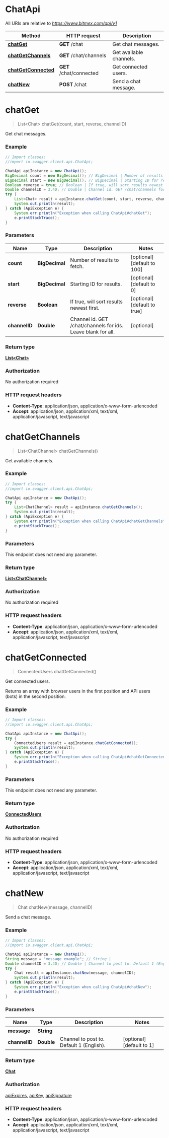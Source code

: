 # ChatApi

All URIs are relative to *https://www.bitmex.com/api/v1*

Method | HTTP request | Description
------------- | ------------- | -------------
[**chatGet**](ChatApi.md#chatGet) | **GET** /chat | Get chat messages.
[**chatGetChannels**](ChatApi.md#chatGetChannels) | **GET** /chat/channels | Get available channels.
[**chatGetConnected**](ChatApi.md#chatGetConnected) | **GET** /chat/connected | Get connected users.
[**chatNew**](ChatApi.md#chatNew) | **POST** /chat | Send a chat message.


<a name="chatGet"></a>
# **chatGet**
> List&lt;Chat&gt; chatGet(count, start, reverse, channelID)

Get chat messages.

### Example
```java
// Import classes:
//import io.swagger.client.api.ChatApi;

ChatApi apiInstance = new ChatApi();
BigDecimal count = new BigDecimal(); // BigDecimal | Number of results to fetch.
BigDecimal start = new BigDecimal(); // BigDecimal | Starting ID for results.
Boolean reverse = true; // Boolean | If true, will sort results newest first.
Double channelID = 3.4D; // Double | Channel id. GET /chat/channels for ids. Leave blank for all.
try {
    List<Chat> result = apiInstance.chatGet(count, start, reverse, channelID);
    System.out.println(result);
} catch (ApiException e) {
    System.err.println("Exception when calling ChatApi#chatGet");
    e.printStackTrace();
}
```

### Parameters

Name | Type | Description  | Notes
------------- | ------------- | ------------- | -------------
 **count** | **BigDecimal**| Number of results to fetch. | [optional] [default to 100]
 **start** | **BigDecimal**| Starting ID for results. | [optional] [default to 0]
 **reverse** | **Boolean**| If true, will sort results newest first. | [optional] [default to true]
 **channelID** | **Double**| Channel id. GET /chat/channels for ids. Leave blank for all. | [optional]

### Return type

[**List&lt;Chat&gt;**](Chat.md)

### Authorization

No authorization required

### HTTP request headers

 - **Content-Type**: application/json, application/x-www-form-urlencoded
 - **Accept**: application/json, application/xml, text/xml, application/javascript, text/javascript

<a name="chatGetChannels"></a>
# **chatGetChannels**
> List&lt;ChatChannel&gt; chatGetChannels()

Get available channels.

### Example
```java
// Import classes:
//import io.swagger.client.api.ChatApi;

ChatApi apiInstance = new ChatApi();
try {
    List<ChatChannel> result = apiInstance.chatGetChannels();
    System.out.println(result);
} catch (ApiException e) {
    System.err.println("Exception when calling ChatApi#chatGetChannels");
    e.printStackTrace();
}
```

### Parameters
This endpoint does not need any parameter.

### Return type

[**List&lt;ChatChannel&gt;**](ChatChannel.md)

### Authorization

No authorization required

### HTTP request headers

 - **Content-Type**: application/json, application/x-www-form-urlencoded
 - **Accept**: application/json, application/xml, text/xml, application/javascript, text/javascript

<a name="chatGetConnected"></a>
# **chatGetConnected**
> ConnectedUsers chatGetConnected()

Get connected users.

Returns an array with browser users in the first position and API users (bots) in the second position.

### Example
```java
// Import classes:
//import io.swagger.client.api.ChatApi;

ChatApi apiInstance = new ChatApi();
try {
    ConnectedUsers result = apiInstance.chatGetConnected();
    System.out.println(result);
} catch (ApiException e) {
    System.err.println("Exception when calling ChatApi#chatGetConnected");
    e.printStackTrace();
}
```

### Parameters
This endpoint does not need any parameter.

### Return type

[**ConnectedUsers**](ConnectedUsers.md)

### Authorization

No authorization required

### HTTP request headers

 - **Content-Type**: application/json, application/x-www-form-urlencoded
 - **Accept**: application/json, application/xml, text/xml, application/javascript, text/javascript

<a name="chatNew"></a>
# **chatNew**
> Chat chatNew(message, channelID)

Send a chat message.

### Example
```java
// Import classes:
//import io.swagger.client.api.ChatApi;

ChatApi apiInstance = new ChatApi();
String message = "message_example"; // String | 
Double channelID = 3.4D; // Double | Channel to post to. Default 1 (English).
try {
    Chat result = apiInstance.chatNew(message, channelID);
    System.out.println(result);
} catch (ApiException e) {
    System.err.println("Exception when calling ChatApi#chatNew");
    e.printStackTrace();
}
```

### Parameters

Name | Type | Description  | Notes
------------- | ------------- | ------------- | -------------
 **message** | **String**|  |
 **channelID** | **Double**| Channel to post to. Default 1 (English). | [optional] [default to 1]

### Return type

[**Chat**](Chat.md)

### Authorization

[apiExpires](../README.md#apiExpires), [apiKey](../README.md#apiKey), [apiSignature](../README.md#apiSignature)

### HTTP request headers

 - **Content-Type**: application/json, application/x-www-form-urlencoded
 - **Accept**: application/json, application/xml, text/xml, application/javascript, text/javascript

